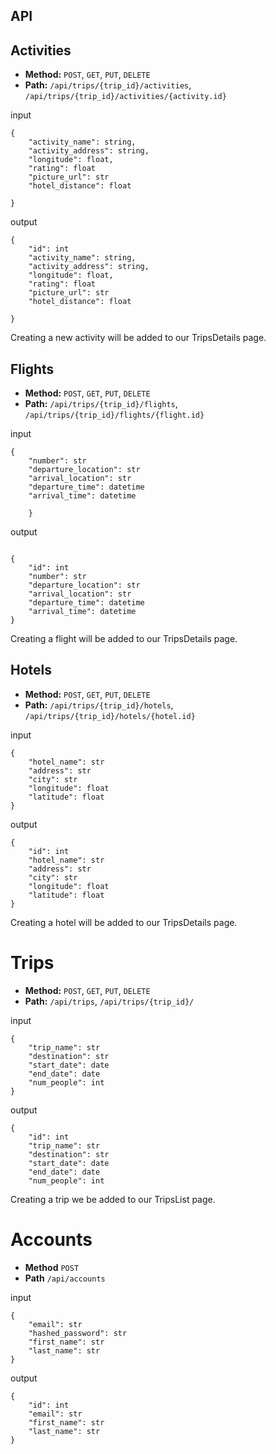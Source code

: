 ## API

## Activities
* **Method:** ```POST```, ```GET```, ```PUT```, ```DELETE```
* **Path:** ```/api/trips/{trip_id}/activities```, ```/api/trips/{trip_id}/activities/{activity.id}```

input
```
{
    "activity_name": string,
    "activity_address": string,
    "longitude": float,
    "rating": float
    "picture_url": str
    "hotel_distance": float

}
```

output
```
{
    "id": int
    "activity_name": string,
    "activity_address": string,
    "longitude": float,
    "rating": float
    "picture_url": str
    "hotel_distance": float

}
```
Creating a new activity will be added to our TripsDetails page.


## Flights
* **Method:** ```POST```, ```GET```, ```PUT```, ```DELETE```
* **Path:** ```/api/trips/{trip_id}/flights```, ```/api/trips/{trip_id}/flights/{flight.id}```

input
```
{
    "number": str
    "departure_location": str
    "arrival_location": str
    "departure_time": datetime
    "arrival_time": datetime

    }
```

output

```

{
    "id": int
    "number": str
    "departure_location": str
    "arrival_location": str
    "departure_time": datetime
    "arrival_time": datetime
}
```
Creating a flight will be added to our TripsDetails page.

## Hotels
* **Method:** ```POST```, ```GET```, ```PUT```, ```DELETE```
* **Path:** ```/api/trips/{trip_id}/hotels```, ```/api/trips/{trip_id}/hotels/{hotel.id}```

input
```
{
    "hotel_name": str
    "address": str
    "city": str
    "longitude": float
    "latitude": float
}

```

output
```
{
    "id": int
    "hotel_name": str
    "address": str
    "city": str
    "longitude": float
    "latitude": float
}
```
Creating a hotel will be added to our TripsDetails page.

# Trips
* **Method:** ```POST```, ```GET```, ```PUT```, ```DELETE```
* **Path:** ```/api/trips```, ```/api/trips/{trip_id}/```

input
```
{
    "trip_name": str
    "destination": str
    "start_date": date
    "end_date": date
    "num_people": int
}
```

output
```
{
    "id": int
    "trip_name": str
    "destination": str
    "start_date": date
    "end_date": date
    "num_people": int
```
Creating a trip we be added to our TripsList page.

# Accounts
* **Method** ```POST```
* **Path** ```/api/accounts```

input
```
{
    "email": str
    "hashed_password": str
    "first_name": str
    "last_name": str
}

```
output
```
{
    "id": int
    "email": str
    "first_name": str
    "last_name": str
}
